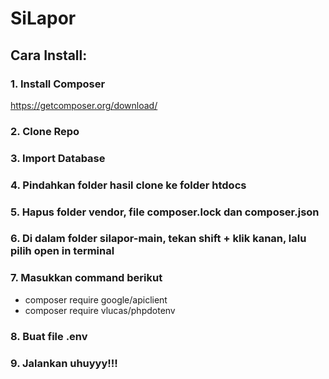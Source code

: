 # SiLapor
## Cara Install:

### 1. Install Composer
https://getcomposer.org/download/

### 2. Clone Repo

### 3. Import Database

### 4. Pindahkan folder hasil clone ke folder htdocs

### 5. Hapus folder vendor, file composer.lock dan composer.json

### 6. Di dalam folder silapor-main, tekan shift + klik kanan, lalu pilih open in terminal

### 7. Masukkan command berikut
- composer require google/apiclient
- composer require vlucas/phpdotenv

### 8. Buat file .env

### 9. Jalankan uhuyyy!!!
